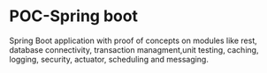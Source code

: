 # POC-Spring boot
Spring Boot application with proof of concepts on modules like rest, database connectivity, transaction managment,unit testing, caching, logging, security, actuator, scheduling and messaging.
